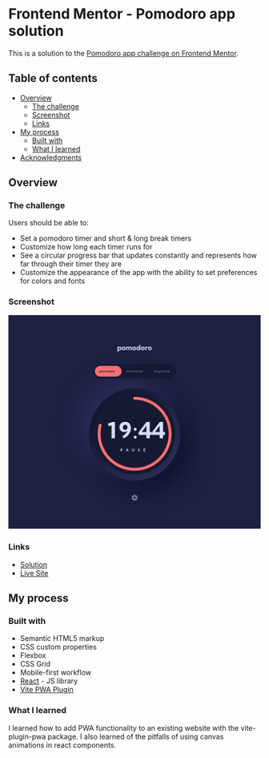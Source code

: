 # Frontend Mentor - Pomodoro app solution

This is a solution to the [Pomodoro app challenge on Frontend Mentor](https://www.frontendmentor.io/challenges/pomodoro-app-KBFnycJ6G).

## Table of contents

- [Overview](#overview)
  - [The challenge](#the-challenge)
  - [Screenshot](#screenshot)
  - [Links](#links)
- [My process](#my-process)
  - [Built with](#built-with)
  - [What I learned](#what-i-learned)
- [Acknowledgments](#acknowledgments)

## Overview

### The challenge

Users should be able to:

- Set a pomodoro timer and short & long break timers
- Customize how long each timer runs for
- See a circular progress bar that updates constantly and represents how far through their timer they are
- Customize the appearance of the app with the ability to set preferences for colors and fonts

### Screenshot

![](./shot.png)

### Links

- [Solution](https://github.com/kxrn0/Pomodoro-App)
- [Live Site](https://kxrn0.github.io/Pomodoro-App/)

## My process

### Built with

- Semantic HTML5 markup
- CSS custom properties
- Flexbox
- CSS Grid
- Mobile-first workflow
- [React](https://reactjs.org/) - JS library
- [Vite PWA Plugin](https://vite-pwa-org.netlify.app/)

### What I learned

I learned how to add PWA functionality to an existing website with the vite-plugin-pwa package.
I also learned of the pitfalls of using canvas animations in react components.
